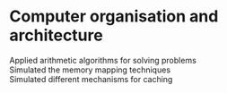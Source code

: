 # Computer organisation and architecture

Applied arithmetic algorithms for solving problems\
Simulated the memory mapping techniques\
Simulated different mechanisms for caching
